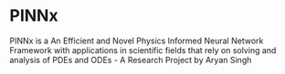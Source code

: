 # PINNx
PINNx is a An Efficient and Novel Physics Informed Neural Network Framework with applications in scientific fields that rely on solving and analysis of PDEs and ODEs - A Research Project by Aryan Singh
